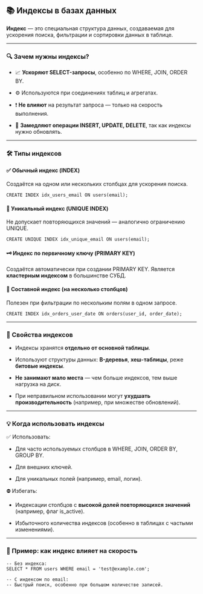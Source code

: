 ## **📚 Индексы в базах данных**

  

**Индекс** — это специальная структура данных, создаваемая для ускорения поиска, фильтрации и сортировки данных в таблице.

---

### **🔍 Зачем нужны индексы?**

- 📈 **Ускоряют SELECT-запросы**, особенно по WHERE, JOIN, ORDER BY.
    
- ⚙️ Используются при соединениях таблиц и агрегатах.
    
- ❗ **Не влияют** на результат запроса — только на скорость выполнения.
    
- 🐢 **Замедляют операции INSERT, UPDATE, DELETE**, так как индексы нужно обновлять.
    

---

### **🛠️ Типы индексов**

  

#### **✅ Обычный индекс (INDEX)**

  

Создаётся на одном или нескольких столбцах для ускорения поиска.

```
CREATE INDEX idx_users_email ON users(email);
```

#### **🔐 Уникальный индекс (UNIQUE INDEX)**

  

Не допускает повторяющихся значений — аналогично ограничению UNIQUE.

```
CREATE UNIQUE INDEX idx_unique_email ON users(email);
```

#### **🗝️ Индекс по первичному ключу (PRIMARY KEY)**

  

Создаётся автоматически при создании PRIMARY KEY. Является **кластерным индексом** в большинстве СУБД.

  

#### **🔗 Составной индекс (на несколько столбцов)**

  

Полезен при фильтрации по нескольким полям в одном запросе.

```
CREATE INDEX idx_orders_user_date ON orders(user_id, order_date);
```

  

---

### **📏 Свойства индексов**

- Индексы хранятся **отдельно от основной таблицы**.
    
- Используют структуры данных: **B-деревья**, **хеш-таблицы**, реже **битовые индексы**.
    
- **Не занимают мало места** — чем больше индексов, тем выше нагрузка на диск.
    
- При неправильном использовании могут **ухудшать производительность** (например, при множестве обновлений).
    

---

### **💡 Когда использовать индексы**

  

✅ Использовать:

- Для часто используемых столбцов в WHERE, JOIN, ORDER BY, GROUP BY.
    
- Для внешних ключей.
    
- Для уникальных полей (например, email, логин).
    

  

⛔ Избегать:

- Индексации столбцов с **высокой долей повторяющихся значений** (например, флаг is_active).
    
- Избыточного количества индексов (особенно в таблицах с частыми изменениями).
    

---

### **📌 Пример: как индекс влияет на скорость**

```
-- Без индекса:
SELECT * FROM users WHERE email = 'test@example.com';

-- С индексом по email:
-- Быстрый поиск, особенно при большом количестве записей.
```